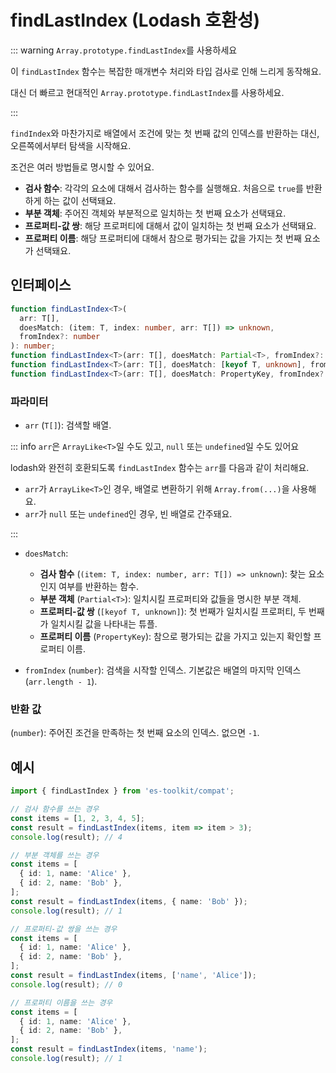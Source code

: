 # findLastIndex (Lodash 호환성)

::: warning `Array.prototype.findLastIndex`를 사용하세요

이 `findLastIndex` 함수는 복잡한 매개변수 처리와 타입 검사로 인해 느리게 동작해요.

대신 더 빠르고 현대적인 `Array.prototype.findLastIndex`를 사용하세요.

:::

`findIndex`와 마찬가지로 배열에서 조건에 맞는 첫 번째 값의 인덱스를 반환하는 대신, 오른쪽에서부터 탐색을 시작해요.

조건은 여러 방법들로 명시할 수 있어요.

- **검사 함수**: 각각의 요소에 대해서 검사하는 함수를 실행해요. 처음으로 `true`를 반환하게 하는 값이 선택돼요.
- **부분 객체**: 주어진 객체와 부분적으로 일치하는 첫 번째 요소가 선택돼요.
- **프로퍼티-값 쌍**: 해당 프로퍼티에 대해서 값이 일치하는 첫 번째 요소가 선택돼요.
- **프로퍼티 이름**: 해당 프로퍼티에 대해서 참으로 평가되는 값을 가지는 첫 번째 요소가 선택돼요.

## 인터페이스

```typescript
function findLastIndex<T>(
  arr: T[],
  doesMatch: (item: T, index: number, arr: T[]) => unknown,
  fromIndex?: number
): number;
function findLastIndex<T>(arr: T[], doesMatch: Partial<T>, fromIndex?: number): number;
function findLastIndex<T>(arr: T[], doesMatch: [keyof T, unknown], fromIndex?: number): number;
function findLastIndex<T>(arr: T[], doesMatch: PropertyKey, fromIndex?: number): number;
```

### 파라미터

- `arr` (`T[]`): 검색할 배열.

::: info `arr`은 `ArrayLike<T>`일 수도 있고, `null` 또는 `undefined`일 수도 있어요

lodash와 완전히 호환되도록 `findLastIndex` 함수는 `arr`를 다음과 같이 처리해요.

- `arr`가 `ArrayLike<T>`인 경우, 배열로 변환하기 위해 `Array.from(...)`을 사용해요.
- `arr`가 `null` 또는 `undefined`인 경우, 빈 배열로 간주돼요.

:::

- `doesMatch`:

  - **검사 함수** (`(item: T, index: number, arr: T[]) => unknown`): 찾는 요소인지 여부를 반환하는 함수.
  - **부분 객체** (`Partial<T>`): 일치시킬 프로퍼티와 값들을 명시한 부분 객체.
  - **프로퍼티-값 쌍** (`[keyof T, unknown]`): 첫 번째가 일치시킬 프로퍼티, 두 번째가 일치시킬 값을 나타내는 튜플.
  - **프로퍼티 이름** (`PropertyKey`): 참으로 평가되는 값을 가지고 있는지 확인할 프로퍼티 이름.

- `fromIndex` (`number`): 검색을 시작할 인덱스. 기본값은 배열의 마지막 인덱스 (`arr.length - 1`).

### 반환 값

(`number`): 주어진 조건을 만족하는 첫 번째 요소의 인덱스. 없으면 `-1`.

## 예시

```typescript
import { findLastIndex } from 'es-toolkit/compat';

// 검사 함수를 쓰는 경우
const items = [1, 2, 3, 4, 5];
const result = findLastIndex(items, item => item > 3);
console.log(result); // 4

// 부분 객체를 쓰는 경우
const items = [
  { id: 1, name: 'Alice' },
  { id: 2, name: 'Bob' },
];
const result = findLastIndex(items, { name: 'Bob' });
console.log(result); // 1

// 프로퍼티-값 쌍을 쓰는 경우
const items = [
  { id: 1, name: 'Alice' },
  { id: 2, name: 'Bob' },
];
const result = findLastIndex(items, ['name', 'Alice']);
console.log(result); // 0

// 프로퍼티 이름을 쓰는 경우
const items = [
  { id: 1, name: 'Alice' },
  { id: 2, name: 'Bob' },
];
const result = findLastIndex(items, 'name');
console.log(result); // 1
```
